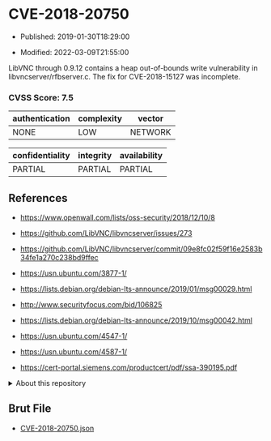 # CVE-2018-20750

- Published: 2019-01-30T18:29:00

- Modified: 2022-03-09T21:55:00

LibVNC through 0.9.12 contains a heap out-of-bounds write vulnerability in libvncserver/rfbserver.c. The fix for CVE-2018-15127 was incomplete.

### CVSS Score: **7.5**

| authentication | complexity | vector |
| --- | --- | --- |
| NONE | LOW | NETWORK |

| confidentiality | integrity | availability |
| --- | --- | --- |
| PARTIAL | PARTIAL | PARTIAL |

## References

* https://www.openwall.com/lists/oss-security/2018/12/10/8

* https://github.com/LibVNC/libvncserver/issues/273

* https://github.com/LibVNC/libvncserver/commit/09e8fc02f59f16e2583b34fe1a270c238bd9ffec

* https://usn.ubuntu.com/3877-1/

* https://lists.debian.org/debian-lts-announce/2019/01/msg00029.html

* http://www.securityfocus.com/bid/106825

* https://lists.debian.org/debian-lts-announce/2019/10/msg00042.html

* https://usn.ubuntu.com/4547-1/

* https://usn.ubuntu.com/4587-1/

* https://cert-portal.siemens.com/productcert/pdf/ssa-390195.pdf

<details>
<summary>About this repository</summary> 

  This repository is part of the project [Live Hack CVE](https://github.com/Live-Hack-CVE). Main website can be found [www.live-hack.org](https://www.live-hack.org) 
  
  Made by [Sn0wAlice](https://github.com/Sn0wAlice) for the people that care about security and need to have a feed of the latest CVEs. Hope you enjoy it, don't forget to star the repo and follow me on [Twitter](https://twitter.com/Sn0wAlice) and [Github](https://github.com/Sn0wAlice). And that is my [personnal website](https://www.alice-snow.me/)

  - [Home Page](https://github.com/Live-Hack-CVE)
  - [Framework](https://github.com/Live-Hack-CVE/cve-framework)
  - [CVE database](https://github.com/Live-Hack-CVE/full_database)
  - [Changelog](https://github.com/Live-Hack-CVE/Changelog)
</details>

## Brut File

* [CVE-2018-20750.json](https://raw.githubusercontent.com/Live-Hack-CVE/full_database/main/cves/2018/CVE-2018-20750.json)

